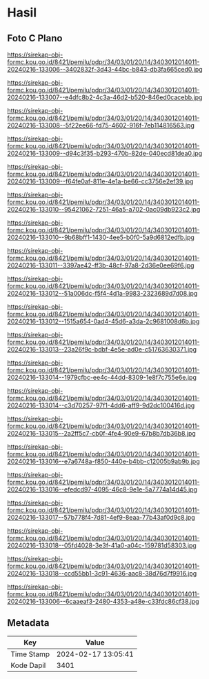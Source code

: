# Hasil

## Foto C Plano

https://sirekap-obj-formc.kpu.go.id/8421/pemilu/pdpr/34/03/01/20/14/3403012014011-20240216-133006--3402832f-3d43-44bc-b843-db3fa665ced0.jpg

https://sirekap-obj-formc.kpu.go.id/8421/pemilu/pdpr/34/03/01/20/14/3403012014011-20240216-133007--e4dfc8b2-4c3a-46d2-b520-846ed0cacebb.jpg

https://sirekap-obj-formc.kpu.go.id/8421/pemilu/pdpr/34/03/01/20/14/3403012014011-20240216-133008--5f22ee66-fd75-4602-916f-7eb114816563.jpg

https://sirekap-obj-formc.kpu.go.id/8421/pemilu/pdpr/34/03/01/20/14/3403012014011-20240216-133009--d94c3f35-b293-470b-82de-040ecd81dea0.jpg

https://sirekap-obj-formc.kpu.go.id/8421/pemilu/pdpr/34/03/01/20/14/3403012014011-20240216-133009--f64fe0af-811e-4e1a-be66-cc3756e2ef39.jpg

https://sirekap-obj-formc.kpu.go.id/8421/pemilu/pdpr/34/03/01/20/14/3403012014011-20240216-133010--95421062-7251-46a5-a702-0ac09db923c2.jpg

https://sirekap-obj-formc.kpu.go.id/8421/pemilu/pdpr/34/03/01/20/14/3403012014011-20240216-133010--9b68bff1-1430-4ee5-b0f0-5a9d6812edfb.jpg

https://sirekap-obj-formc.kpu.go.id/8421/pemilu/pdpr/34/03/01/20/14/3403012014011-20240216-133011--3397ae42-ff3b-48cf-97a8-2d36e0ee69f6.jpg

https://sirekap-obj-formc.kpu.go.id/8421/pemilu/pdpr/34/03/01/20/14/3403012014011-20240216-133012--51a006dc-f5f4-4d1a-9983-2323689d7d08.jpg

https://sirekap-obj-formc.kpu.go.id/8421/pemilu/pdpr/34/03/01/20/14/3403012014011-20240216-133012--1515a654-0ad4-45d6-a3da-2c9681008d6b.jpg

https://sirekap-obj-formc.kpu.go.id/8421/pemilu/pdpr/34/03/01/20/14/3403012014011-20240216-133013--23a26f9c-bdbf-4e5e-ad0e-c51763630371.jpg

https://sirekap-obj-formc.kpu.go.id/8421/pemilu/pdpr/34/03/01/20/14/3403012014011-20240216-133014--1979cfbc-ee4c-44dd-8309-1e8f7c755e6e.jpg

https://sirekap-obj-formc.kpu.go.id/8421/pemilu/pdpr/34/03/01/20/14/3403012014011-20240216-133014--c3d70257-97f1-4dd6-aff9-9d2dc100416d.jpg

https://sirekap-obj-formc.kpu.go.id/8421/pemilu/pdpr/34/03/01/20/14/3403012014011-20240216-133015--2a2ff5c7-cb0f-4fe4-90e9-67b8b7db36b8.jpg

https://sirekap-obj-formc.kpu.go.id/8421/pemilu/pdpr/34/03/01/20/14/3403012014011-20240216-133016--e7a6748a-f850-440e-b4bb-c12005b9ab9b.jpg

https://sirekap-obj-formc.kpu.go.id/8421/pemilu/pdpr/34/03/01/20/14/3403012014011-20240216-133016--efedcd97-4095-46c8-9e1e-5a7774a14d45.jpg

https://sirekap-obj-formc.kpu.go.id/8421/pemilu/pdpr/34/03/01/20/14/3403012014011-20240216-133017--57b778f4-7d81-4ef9-8eaa-77b43af0d9c8.jpg

https://sirekap-obj-formc.kpu.go.id/8421/pemilu/pdpr/34/03/01/20/14/3403012014011-20240216-133018--05fd4028-3e3f-41a0-a04c-159781d58303.jpg

https://sirekap-obj-formc.kpu.go.id/8421/pemilu/pdpr/34/03/01/20/14/3403012014011-20240216-133018--ccd55bb1-3c91-4636-aac8-38d76d7f9916.jpg

https://sirekap-obj-formc.kpu.go.id/8421/pemilu/pdpr/34/03/01/20/14/3403012014011-20240216-133006--6caaeaf3-2480-4353-a48e-c33fdc86cf38.jpg


## Metadata

| Key        | Value               |
| ---------- | ------------------- |
| Time Stamp | 2024-02-17 13:05:41 |
| Kode Dapil | 3401                |



